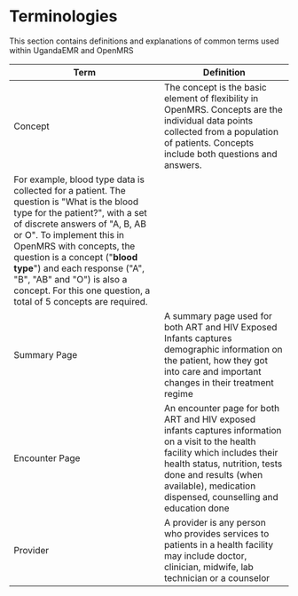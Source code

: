 # Terminologies 
This section contains definitions and explanations of common terms used within UgandaEMR and OpenMRS 

| Term |Definition|
| -- | -- |
| Concept |  The concept is the basic element of flexibility in OpenMRS. Concepts are the individual data points collected from a population of patients. Concepts include both questions and answers. 
For example, blood type data is collected for a patient.  The question is "What is the blood type for the patient?", with a set of discrete answers of "A, B, AB or O".  To implement this in OpenMRS with concepts, the question is a concept ("**blood type**") and each response ("A", "B", "AB" and "O") is also a concept.  For this one question, a total of 5 concepts are required.|
| Summary Page |A summary page used for both ART and HIV Exposed Infants captures demographic information on the patient, how they got into care and important changes in their treatment regime   |
| Encounter Page | An encounter page for both ART and HIV exposed infants captures information on a visit to the health facility which includes their health status, nutrition, tests done and results (when available), medication dispensed, counselling and education done  |
|Provider| A provider is any person who provides services to patients in a health facility may include doctor, clinician, midwife, lab technician or a counselor|

